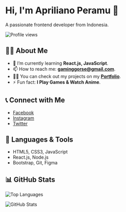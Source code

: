 # Hi, I'm Apriliano Peramu 👋

A passionate frontend developer from Indonesia.

![Profile views](https://komarev.com/ghpvc/?username=aprilianoperamu&label=Profile%20views&color=0e75b6&style=flat)

## 🙋‍♂️ About Me

- 🌱 I’m currently learning **React.js, JavaScript**.
- 📫 How to reach me: **[gaminggorse@gmail.com](mailto:gaminggorse@gmail.com)**.
- 👨‍💻 You can check out my projects on my **[Portfolio](https://gorse-react-porto.netlify.app/)**.
- ⚡ Fun fact: **I Play Games & Watch Anime**.

## 📞 Connect with Me

- [Facebook](https://fb.com/gorseperamu)
- [Instagram](https://instagram.com/gorse_peramu)
- [Twitter](https://twitter.com/)

## 🚀 Languages & Tools

- HTML5, CSS3, JavaScript
- React.js, Node.js
- Bootstrap, Git, Figma

## 📊 GitHub Stats

![Top Languages](https://github-readme-stats.vercel.app/api/top-langs?username=aprilianoperamu&show_icons=true&locale=en&layout=compact&theme=tokyonight)

![GitHub Stats](https://github-readme-stats.vercel.app/api?username=AprilianoPeramu&show_icons=true&theme=tokyonight)
